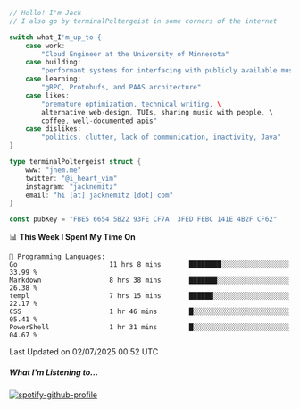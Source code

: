 ```go
// Hello! I'm Jack
// I also go by terminalPoltergeist in some corners of the internet

switch what_I'm_up_to {
    case work:
        "Cloud Engineer at the University of Minnesota"
    case building:
        "performant systems for interfacing with publicly available music datasets"
    case learning:
        "gRPC, Protobufs, and PAAS architecture"
    case likes:
        "premature optimization, technical writing, \
        alternative web-design, TUIs, sharing music with people, \
        coffee, well-documented apis"
    case dislikes:
        "politics, clutter, lack of communication, inactivity, Java"
}

type terminalPoltergeist struct {
    www: "jnem.me"
    twitter: "@i_heart_vim"
    instagram: "jacknemitz"
    email: "hi [at] jacknemitz [dot] com"
}

const pubKey = "FBE5 6654 5B22 93FE CF7A  3FED FEBC 141E 4B2F CF62"
```

<!--START_SECTION:waka-->
📊 **This Week I Spent My Time On** 

```text
💬 Programming Languages: 
Go                       11 hrs 8 mins       ████████░░░░░░░░░░░░░░░░░   33.99 % 
Markdown                 8 hrs 38 mins       ███████░░░░░░░░░░░░░░░░░░   26.38 % 
templ                    7 hrs 15 mins       ██████░░░░░░░░░░░░░░░░░░░   22.17 % 
CSS                      1 hr 46 mins        █░░░░░░░░░░░░░░░░░░░░░░░░   05.41 % 
PowerShell               1 hr 31 mins        █░░░░░░░░░░░░░░░░░░░░░░░░   04.67 % 
```


 Last Updated on 02/07/2025 00:52 UTC
<!--END_SECTION:waka-->

##### What I'm Listening to...

[![spotify-github-profile](https://jnem.me/listening-item?maxAge=2592000)](https://jnem.me/listening)
